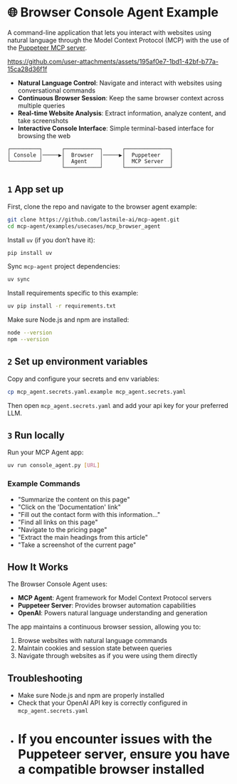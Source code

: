# 🌐 Browser Console Agent Example

A command-line application that lets you interact with websites using natural language through the Model Context Protocol (MCP) with the use of the [Puppeteer MCP server](https://github.com/modelcontextprotocol/servers/tree/main/src/puppeteer).

https://github.com/user-attachments/assets/195af0e7-1bd1-42bf-b77a-15ca28d36f1f

- **Natural Language Control**: Navigate and interact with websites using conversational commands
- **Continuous Browser Session**: Keep the same browser context across multiple queries
- **Real-time Website Analysis**: Extract information, analyze content, and take screenshots
- **Interactive Console Interface**: Simple terminal-based interface for browsing the web

```plaintext
┌─────────┐      ┌───────────┐      ┌──────────────┐
│ Console │─────▶│  Browser  │─────▶│  Puppeteer   │
└─────────┘      │  Agent    │      │  MCP Server  │
                 └───────────┘      └──────────────┘
```

## `1` App set up

First, clone the repo and navigate to the browser agent example:

```bash
git clone https://github.com/lastmile-ai/mcp-agent.git
cd mcp-agent/examples/usecases/mcp_browser_agent
```

Install `uv` (if you don’t have it):

```bash
pip install uv
```

Sync `mcp-agent` project dependencies:

```bash
uv sync
```

Install requirements specific to this example:

```bash
uv pip install -r requirements.txt
```

Make sure Node.js and npm are installed:

```bash
node --version
npm --version
```

## `2` Set up environment variables

Copy and configure your secrets and env variables:

```bash
cp mcp_agent.secrets.yaml.example mcp_agent.secrets.yaml
```

Then open `mcp_agent.secrets.yaml` and add your api key for your preferred LLM.

## `3` Run locally

Run your MCP Agent app:

```bash
uv run console_agent.py [URL]
```

### Example Commands

- "Summarize the content on this page"
- "Click on the 'Documentation' link"
- "Fill out the contact form with this information..."
- "Find all links on this page"
- "Navigate to the pricing page"
- "Extract the main headings from this article"
- "Take a screenshot of the current page"

## How It Works

The Browser Console Agent uses:

- **MCP Agent**: Agent framework for Model Context Protocol servers
- **Puppeteer Server**: Provides browser automation capabilities
- **OpenAI**: Powers natural language understanding and generation

The app maintains a continuous browser session, allowing you to:

1. Browse websites with natural language commands
2. Maintain cookies and session state between queries
3. Navigate through websites as if you were using them directly

## Troubleshooting

- Make sure Node.js and npm are properly installed
- Check that your OpenAI API key is correctly configured in `mcp_agent.secrets.yaml`
- # If you encounter issues with the Puppeteer server, ensure you have a compatible browser installed

